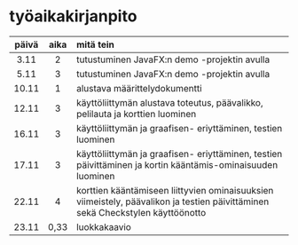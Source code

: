 # työaikakirjanpito

| päivä  | aika | mitä tein |
| :---: | :---: | :------------- |
| 3.11  | 2  | tutustuminen JavaFX:n demo -projektin avulla |
| 5.11  | 3  | tutustuminen JavaFX:n demo -projektin avulla |
| 10.11 | 1 | alustava määrittelydokumentti |
| 12.11 | 3 | käyttöliittymän alustava toteutus, päävalikko, pelilauta ja korttien luominen |
| 16.11 | 3 | käyttöliittymän ja graafisen- eriyttäminen, testien luominen |
| 17.11 | 3 | käyttöliittymän ja graafisen- eriyttäminen, testien päivittäminen ja kortin kääntämis-ominaisuuden luominen |
| 22.11 | 4 | korttien kääntämiseen liittyvien ominaisuuksien viimeistely, päävalikon ja testien päivittäminen sekä Checkstylen käyttöönotto |
| 23.11 | 0,33 | luokkakaavio |


 
